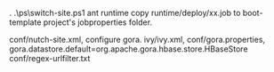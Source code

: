 . .\ps\switch-site.ps1
ant runtime
copy runtime/deploy/xx.job to boot-template project's jobproperties folder.


conf/nutch-site.xml, configure gora.
ivy/ivy.xml, <dependency org="org.apache.gora" name="gora-hbase" rev="0.6.1" conf="*->default" />
conf/gora.properties, gora.datastore.default=org.apache.gora.hbase.store.HBaseStore
conf/regex-urlfilter.txt